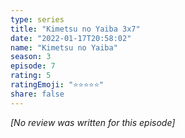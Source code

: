 ```yaml
---
type: series
title: "Kimetsu no Yaiba 3x7"
date: "2022-01-17T20:58:02"
name: "Kimetsu no Yaiba"
season: 3
episode: 7
rating: 5
ratingEmoji: "⭐️⭐️⭐️⭐️⭐️"
share: false
---
```


_[No review was written for this episode]_
